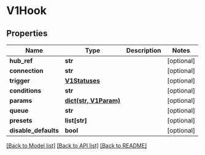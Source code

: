 # V1Hook

## Properties
Name | Type | Description | Notes
------------ | ------------- | ------------- | -------------
**hub_ref** | **str** |  | [optional] 
**connection** | **str** |  | [optional] 
**trigger** | [**V1Statuses**](V1Statuses.md) |  | [optional] 
**conditions** | **str** |  | [optional] 
**params** | [**dict(str, V1Param)**](V1Param.md) |  | [optional] 
**queue** | **str** |  | [optional] 
**presets** | **list[str]** |  | [optional] 
**disable_defaults** | **bool** |  | [optional] 

[[Back to Model list]](../README.md#documentation-for-models) [[Back to API list]](../README.md#documentation-for-api-endpoints) [[Back to README]](../README.md)


